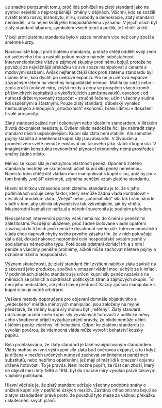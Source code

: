 Je snadné porozumět tomu, proč lidé pohlíželi na zlatý standard jako na symbol největší a nejprospěšnější změny v dějinách. Všichni, kdo se snažili zvrátit tento rozvoj blahobytu, míru, svobody a demokracie, zlatý standard nenáviděli, a to nejen kvůli jeho hospodářskému významu. V jejich očích byl zlatý standard labarum, symbolem všech teorií a politik, jež chtěli zničit.

V boji proti zlatému standardu bylo v sázce mnohem více než ceny zboží a směnné kurzy.

Nacionalisté bojují proti zlatému standardu, protože chtějí oddělit svoji zemi od světového trhu a nastolit pokud možno národní soběstačnost. Intervencionistické vlády a zájmové skupiny proti němu bojují, protože ho považují za nejvážnější překážku ve své snaze manipulovat s cenami a mzdovými sazbami. Avšak nejfanatičtější útok proti zlatému standardu byl učiněn těmi, kdo dychtí po úvěrové expanzi. Pro ně je úvěrová expanze zázračným lékem na všechny hospodářské nemoci. Mohla by snížit nebo i zcela zrušit úrokové míry, zvýšit mzdy a ceny ve prospěch všech kromě příživnických kapitalistů a vykořisťujících zaměstnavatelů, osvobodit od nutnosti držet vyrovnaný rozpočet – stručně řečeno, učinit všechny slušné lidi úspěšnými a šťastnými. Pouze zlatý standard, ďábelský vynález nestoudných a hloupých „ortodoxních" ekonomů, brání lidstvu v dosažení trvalé prosperity.

Zlatý standard zajisté není dokonalým nebo ideálním standardem. V lidském životě dokonalost neexistuje. Ovšem nikdo nedokáže říci, jak nahradit zlatý standard něčím uspokojivějším. Kupní síla zlata není stabilní. Ale samotné pojmy stabilita a neměnnost kupní síly jsou absurdní. V živoucím a proměnlivém světě nemůže existovat nic takového jako stabilní kupní síla. V imaginárním konstruktu rovnoměrně plynoucí ekonomiky nemá prostředek směny žádné místo.

Měnící se kupní síla je nezbytnou vlastností peněz. Oponenti zlatého standardu nechtějí ve skutečnosti učinit kupní sílu peněz neměnnou. Namísto toho chtějí dát vládám moc manipulovat s kupní silou, aniž by jim v tom bránily „vnější" okolnosti, zejména peněžní vztah zlatého standardu.

Hlavní námitkou vznesenou proti zlatému standardu je to, že v jeho podmínkách určuje ceny faktor, který nemůže žádná vláda kontrolovat – nestálost produkce zlata. „Vnější" nebo „automatická" síla tak brání národní vládě v tom, aby učinila obyvatelstvo tak vzkvétajícím, jak by chtěla. Mezinárodní kapitalisté nařizují a národní suverenita je pouhým přeludem.

Neúspěšnost intervenční politiky však nemá nic do činění s peněžními záležitostmi. Později si ukážeme, proč žádné izolované vládní opatření zasahující do tržních jevů nemůže dosáhnout svého cíle. Intervencionistická vláda chce napravit chyby svého prvního zásahu tím, že v nich pokračuje dál a dál, dokud nakonec nepromění celý hospodářský systém země v socialismus německého typu. Poté zcela odstraní domácí trh a s ním i peníze a všechny peněžní problémy, ačkoli může zachovat některé pojmy a označení tržního hospodářství.

Význam skutečnosti, že zlatý standard činí zvýšení nabídky zlata závislé na ziskovosti jeho produkce, spočívá v omezení vládní moci uchýlit se k inflaci. V podmínkách zlatého standardu je určení kupní síly peněz nezávislé na měnících se přáních a doktrínách politických stran a zájmových skupin. To není jeho nedostatek, ale jeho hlavní přednost. Každý způsob manipulace s kupní silou je nutně arbitrární.

Veškeré metody doporučené pro objevení domněle objektivního a „vědeckého" měřítka měnových manipulací jsou založeny na mylné představě, že změny kupní síly mohou být „měřeny". Zlatý standard odstraňuje určení změn kupní síly vyvolaných hotovostí z politické arény. Jeho všeobecné přijetí vyžaduje přijetí pravdy, že nikdo nemůže učinit tištěním peněz všechny lidi bohatšími. Odpor ke zlatému standardu je vyvolán pověrou, že všemocná vláda může vytvořit bohatství kousky papíru.

Bylo prohlašováno, že zlatý standard je také manipulovaným standardem. Vlády mohou ovlivnit výši kupní síly zlata buď úvěrovou expanzí, a to i když je držena v mezích určených nutností zachovat směnitelnost peněžních substitutů, nebo nepřímo opatřeními, jež mají přimět lidi k omezení objemu držené hotovosti. To je pravda. Není možné popřít, že růst cen zboží, který se objevil mezi lety 1896 a 1914, byl do značné míry vyvolán právě takovými vládními politikami.

Hlavní věcí ale je, že zlatý standard udržuje všechny podobné snahy o snížení kupní síly v patřičně úzkých mezích. Zastánci inflacionismu bojují se zlatým standardem právě proto, že považují tyto meze za vážnou překážku uskutečnění svých plánů.